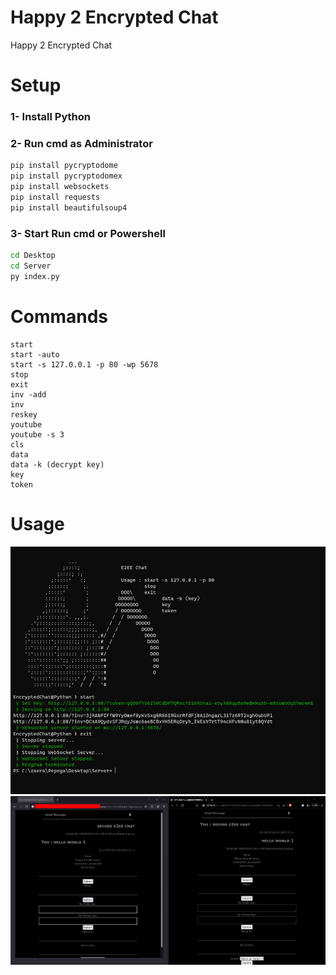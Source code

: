 # Happy 2 Encrypted Chat
Happy 2 Encrypted Chat

# Setup
### 1- Install Python
### 2- Run cmd as Administrator
```cmd
pip install pycryptodome
pip install pycryptodomex
pip install websockets
pip install requests
pip install beautifulsoup4
```
### 3- Start Run cmd or Powershell
```cmd
cd Desktop
cd Server
py index.py
```

# Commands
```
start
start -auto
start -s 127.0.0.1 -p 80 -wp 5678
stop
exit
inv -add
inv
reskey
youtube
youtube -s 3
cls
data
data -k (decrypt key)
key
token
```
# Usage
![alt text](https://raw.githubusercontent.com/h6465617468/Happy2EncryptedChat/main/Screenshot_5.png?raw=true)
![alt text](https://raw.githubusercontent.com/h6465617468/Happy2EncryptedChat/main/Screenshot_4.png?raw=true)
